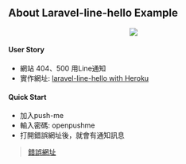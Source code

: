 ## About Laravel-line-hello Example
<p align="center">
<img src="https://laravel-line-hello.herokuapp.com/image/qr.png">
</p>

#### User Story
- 網站 404、500 用Line通知
- 實作網址: [laravel-line-hello with Heroku](https://laravel-line-hello.herokuapp.com/)


#### Quick Start
- 加入push-me
- 輸入密碼: openpushme
- 打開錯誤網址後，就會有通知訊息
> [錯誤網址](https://laravel-line-hello.herokuapp.com/test)
